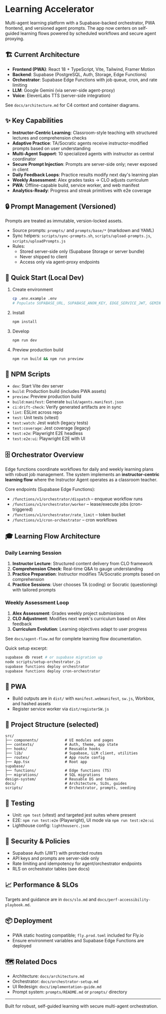 # Learning Accelerator

Multi-agent learning platform with a Supabase-backed orchestrator, PWA frontend, and versioned agent prompts. The app now centers on self-guided learning flows powered by scheduled workflows and secure agent proxying.

## 🏗️ Current Architecture

- **Frontend (PWA)**: React 18 + TypeScript, Vite, Tailwind, Framer Motion
- **Backend**: Supabase (PostgreSQL, Auth, Storage, Edge Functions)
- **Orchestrator**: Supabase Edge Functions with job queue, cron, and rate limiting
- **LLM**: Google Gemini (via server-side agent-proxy)
- **Voice**: ElevenLabs TTS (server-side integration)

See `docs/architecture.md` for C4 context and container diagrams.

## ✨ Key Capabilities

- **Instructor-Centric Learning**: Classroom-style teaching with structured lectures and comprehension checks
- **Adaptive Practice**: TA/Socratic agents receive instructor-modified prompts based on user understanding
- **Multi-Agent Support**: 10 specialized agents with instructor as central coordinator
- **Secure Prompt Injection**: Prompts are server-side only; never exposed in client
- **Daily Feedback Loops**: Practice results modify next day's learning plan
- **Weekly Assessment**: Alex grades tasks → CLO adjusts curriculum
- **PWA**: Offline-capable build, service worker, and web manifest
- **Analytics-Ready**: Progress and streak primitives with e2e coverage

## 🔒 Prompt Management (Versioned)

Prompts are treated as immutable, version-locked assets.

- Source prompts: `prompts/` and `prompts/base/*` (markdown and YAML)
- Sync helpers: `scripts/sync-prompts.sh`, `scripts/upload-prompts.js`, `scripts/uploadPrompts.js`
- Rules:
  - Stored server-side only (Supabase Storage or server bundle)
  - Never shipped to client
  - Access only via agent-proxy endpoints

## 🚀 Quick Start (Local Dev)

1. Create environment
   ```bash
   cp .env.example .env
   # Populate SUPABASE_URL, SUPABASE_ANON_KEY, EDGE_SERVICE_JWT, GEMINI_API_KEY, ELEVENLABS_API_KEY
   ```

2. Install
   ```bash
   npm install
   ```

3. Develop
   ```bash
   npm run dev
   ```

4. Preview production build
   ```bash
   npm run build && npm run preview
   ```

## 🧰 NPM Scripts

- `dev`: Start Vite dev server
- `build`: Production build (includes PWA assets)
- `preview`: Preview production build
- `build:manifest`: Generate `build/agents.manifest.json`
- `ci:drift-check`: Verify generated artifacts are in sync
- `lint`: ESLint across repo
- `test`: Unit tests (vitest)
- `test:watch`: Jest watch (legacy tests)
- `test:coverage`: Jest coverage (legacy)
- `test:e2e`: Playwright E2E headless
- `test:e2e:ui`: Playwright E2E with UI

## 🗄️ Orchestrator Overview

Edge functions coordinate workflows for daily and weekly learning plans with robust job management. The system implements an **instructor-centric learning flow** where the Instructor Agent operates as a classroom teacher.

Core endpoints (Supabase Edge Functions):

- `/functions/v1/orchestrator/dispatch` – enqueue workflow runs
- `/functions/v1/orchestrator/worker` – lease/execute jobs (cron-triggered)
- `/functions/v1/orchestrator/rate_limit` – token bucket
- `/functions/v1/cron-orchestrator` – cron workflows

## 🎓 Learning Flow Architecture

### Daily Learning Session
1. **Instructor Lecture**: Structured content delivery from CLO framework
2. **Comprehension Check**: Real-time Q&A to gauge understanding
3. **Practice Preparation**: Instructor modifies TA/Socratic prompts based on comprehension
4. **Practice Sessions**: User chooses TA (coding) or Socratic (questioning) with tailored prompts

### Weekly Assessment Loop
1. **Alex Assessment**: Grades weekly project submissions
2. **CLO Adjustment**: Modifies next week's curriculum based on Alex feedback
3. **Curriculum Evolution**: Learning objectives adapt to user progress

See `docs/agent-flow.md` for complete learning flow documentation.

Quick setup excerpt:

```bash
supabase db reset # or supabase migration up
node scripts/setup-orchestrator.js
supabase functions deploy orchestrator
supabase functions deploy cron-orchestrator
```

## 📱 PWA

- Build outputs are in `dist/` with `manifest.webmanifest`, `sw.js`, Workbox, and hashed assets
- Register service worker via `dist/registerSW.js`

## 📁 Project Structure (selected)

```
src/
├── components/            # UI modules and pages
├── contexts/              # Auth, theme, app state
├── hooks/                 # Reusable hooks
├── lib/                   # Supabase, LLM client, utilities
├── routes/                # App route config
├── App.tsx                # Root app
supabase/
├── functions/             # Edge functions (TS)
├── migrations/            # SQL migrations
design-system/             # Reusable DS and tokens
docs/                      # Architecture, SLOs, guides
scripts/                   # Orchestrator, prompts, seeding
```

## 🧪 Testing

- Unit: `npm test` (vitest) and targeted jest suites where present
- E2E: `npm run test:e2e` (Playwright), UI mode via `npm run test:e2e:ui`
- Lighthouse config: `lighthouserc.json`

## 🔐 Security & Policies

- Supabase Auth (JWT) with protected routes
- API keys and prompts are server-side only
- Rate limiting and idempotency for agent/orchestrator endpoints
- RLS on orchestrator tables (see docs)

## 📈 Performance & SLOs

Targets and guidance are in `docs/slo.md` and `docs/perf-accessibility-playbook.md`.

## 📦 Deployment

- PWA static hosting compatible; `fly.prod.toml` included for Fly.io
- Ensure environment variables and Supabase Edge Functions are deployed

## 🗺️ Related Docs

- Architecture: `docs/architecture.md`
- Orchestrator: `docs/orchestrator-setup.md`
- UI Redesign: `docs/implementation-guide.md`
- Prompt system: `prompts/README.md` or `prompts/` directory

---

Built for robust, self-guided learning with secure multi-agent orchestration.